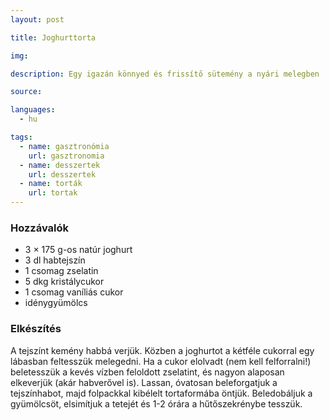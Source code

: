 ```yaml
---
layout: post

title: Joghurttorta

img:

description: Egy igazán könnyed és frissítő sütemény a nyári melegben

source:

languages:
  - hu

tags:
  - name: gasztronómia
    url: gasztronomia
  - name: desszertek
    url: desszertek
  - name: torták
    url: tortak
---
```


### Hozzávalók
 - 3 × 175 g-os natúr joghurt
 - 3 dl habtejszín
 - 1 csomag zselatin
 - 5 dkg kristálycukor
 - 1 csomag vaníliás cukor
 - idénygyümölcs


### Elkészítés
A tejszínt kemény habbá verjük. Közben a joghurtot a kétféle cukorral egy
 lábasban feltesszük melegedni. Ha a cukor elolvadt (nem kell felforralni!)
 beletesszük a kevés vízben feloldott zselatint, és nagyon alaposan elkeverjük
 (akár habverővel is). Lassan, óvatosan beleforgatjuk a tejszínhabot, majd
 folpackkal kibélelt tortaformába öntjük. Beledobáljuk a gyümölcsöt, elsimítjuk
 a tetejét és 1-2 órára a hűtőszekrénybe tesszük.
